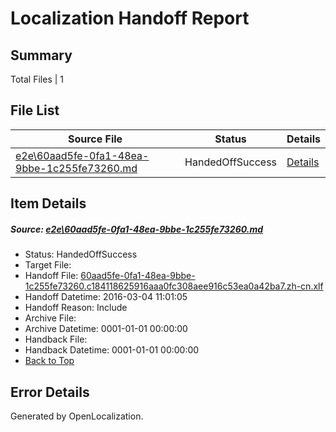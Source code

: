 # <a name='report-top'></a> Localization Handoff Report

## Summary
 Total Files | 1

## File List
 Source File | Status | Details 
 ----------- | ------ | ------- 
 [e2e\60aad5fe-0fa1-48ea-9bbe-1c255fe73260.md](https://github.com/OpenLocalizationTest/oltest/blob/9d8254276edac3a7d6e53fa04ecde1b00c71895b/e2e/60aad5fe-0fa1-48ea-9bbe-1c255fe73260.md) | HandedOffSuccess | [Details](#eb3d3a8cebc06c7c8f85e4b859404e5b8a0b061a1)

## Item Details
##### <a name='eb3d3a8cebc06c7c8f85e4b859404e5b8a0b061a1'></a> Source: [e2e\60aad5fe-0fa1-48ea-9bbe-1c255fe73260.md](https://github.com/OpenLocalizationTest/oltest/blob/9d8254276edac3a7d6e53fa04ecde1b00c71895b/e2e/60aad5fe-0fa1-48ea-9bbe-1c255fe73260.md)
* Status: HandedOffSuccess
* Target File: 
* Handoff File: [60aad5fe-0fa1-48ea-9bbe-1c255fe73260.c184118625916aaa0fc308aee916c53ea0a42ba7.zh-cn.xlf](https://github.com/OpenLocalizationTestOrg/olhandoff/blob/d4cdf5aa42fb8d05e5881e977ed315d3eff00b82/ol-handoff/OpenLocalizationTestOrg/oltest.zh-cn/qimu/ht/60aad5fe-0fa1-48ea-9bbe-1c255fe73260.c184118625916aaa0fc308aee916c53ea0a42ba7.zh-cn.xlf)
* Handoff Datetime: 2016-03-04 11:01:05
* Handoff Reason: Include
* Archive File: 
* Archive Datetime: 0001-01-01 00:00:00
* Handback File: 
* Handback Datetime: 0001-01-01 00:00:00
* [Back to Top](#report-top)


## Error Details

Generated by OpenLocalization.
